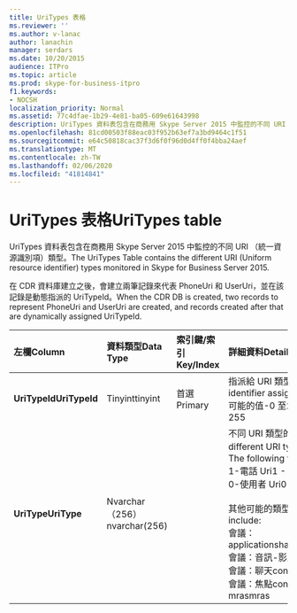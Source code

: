 ```yaml
---
title: UriTypes 表格
ms.reviewer: ''
ms.author: v-lanac
author: lanachin
manager: serdars
ms.date: 10/20/2015
audience: ITPro
ms.topic: article
ms.prod: skype-for-business-itpro
f1.keywords:
- NOCSH
localization_priority: Normal
ms.assetid: 77c4dfae-1b29-4e81-ba05-609e61643998
description: UriTypes 資料表包含在商務用 Skype Server 2015 中監控的不同 URI （統一資源識別項）類型。
ms.openlocfilehash: 81cd00503f88eac03f952b63ef7a3bd9464c1f51
ms.sourcegitcommit: e64c50818cac37f3d6f0f96d0d4ff0f4bba24aef
ms.translationtype: MT
ms.contentlocale: zh-TW
ms.lasthandoff: 02/06/2020
ms.locfileid: "41814841"
---
```

# <a name="uritypes-table"></a><span data-ttu-id="c4497-103">UriTypes 表格</span><span class="sxs-lookup"><span data-stu-id="c4497-103">UriTypes table</span></span>
 
<span data-ttu-id="c4497-104">UriTypes 資料表包含在商務用 Skype Server 2015 中監控的不同 URI （統一資源識別項）類型。</span><span class="sxs-lookup"><span data-stu-id="c4497-104">The UriTypes Table contains the different URI (Uniform resource identifier) types monitored in Skype for Business Server 2015.</span></span>

<span data-ttu-id="c4497-105">在 CDR 資料庫建立之後，會建立兩筆記錄來代表 PhoneUri 和 UserUri，並在該記錄是動態指派的 UriTypeId。</span><span class="sxs-lookup"><span data-stu-id="c4497-105">When the CDR DB is created, two records to represent PhoneUri and UserUri are created, and records created after that are dynamically assigned UriTypeId.</span></span> 
  
|<span data-ttu-id="c4497-106">**左欄**</span><span class="sxs-lookup"><span data-stu-id="c4497-106">**Column**</span></span>|<span data-ttu-id="c4497-107">**資料類型**</span><span class="sxs-lookup"><span data-stu-id="c4497-107">**Data Type**</span></span>|<span data-ttu-id="c4497-108">**索引鍵/索引**</span><span class="sxs-lookup"><span data-stu-id="c4497-108">**Key/Index**</span></span>|<span data-ttu-id="c4497-109">**詳細資料**</span><span class="sxs-lookup"><span data-stu-id="c4497-109">**Details**</span></span>|
|:-----|:-----|:-----|:-----|
|<span data-ttu-id="c4497-110">**UriTypeId**</span><span class="sxs-lookup"><span data-stu-id="c4497-110">**UriTypeId**</span></span> <br/> |<span data-ttu-id="c4497-111">Tinyint</span><span class="sxs-lookup"><span data-stu-id="c4497-111">tinyint</span></span>  <br/> |<span data-ttu-id="c4497-112">首選</span><span class="sxs-lookup"><span data-stu-id="c4497-112">Primary</span></span>  <br/> |<span data-ttu-id="c4497-113">指派給 URI 類型的唯一識別碼。</span><span class="sxs-lookup"><span data-stu-id="c4497-113">Unique identifier assigned to a URI type.</span></span>  <br/> <span data-ttu-id="c4497-114">可能的值-0 至255</span><span class="sxs-lookup"><span data-stu-id="c4497-114">Possible values - 0 to 255</span></span> |
|<span data-ttu-id="c4497-115">**UriType**</span><span class="sxs-lookup"><span data-stu-id="c4497-115">**UriType**</span></span> <br/> |<span data-ttu-id="c4497-116">Nvarchar （256）</span><span class="sxs-lookup"><span data-stu-id="c4497-116">nvarchar(256)</span></span>  <br/> || <span data-ttu-id="c4497-117">不同 URI 類型的描述。</span><span class="sxs-lookup"><span data-stu-id="c4497-117">Descriptions of the different URI types.</span></span> <span data-ttu-id="c4497-118">下列值是預先指派的：</span><span class="sxs-lookup"><span data-stu-id="c4497-118">The following values are pre-assigned:</span></span> <br/>  <span data-ttu-id="c4497-119">1-電話 Uri</span><span class="sxs-lookup"><span data-stu-id="c4497-119">1 - Phone Uri</span></span> <br/>  <span data-ttu-id="c4497-120">0-使用者 Uri</span><span class="sxs-lookup"><span data-stu-id="c4497-120">0 - User Uri</span></span> <br/> <br/>  <span data-ttu-id="c4497-121">其他可能的類型包括：</span><span class="sxs-lookup"><span data-stu-id="c4497-121">Other possible types include:</span></span> <br/><span data-ttu-id="c4497-122">會議： applicationsharing</span><span class="sxs-lookup"><span data-stu-id="c4497-122">conf:applicationsharing</span></span> <br/> <span data-ttu-id="c4497-123">會議：音訊-影片</span><span class="sxs-lookup"><span data-stu-id="c4497-123">conf:audio-video</span></span><br/> <span data-ttu-id="c4497-124">會議：聊天</span><span class="sxs-lookup"><span data-stu-id="c4497-124">conf:chat</span></span><br/>    <span data-ttu-id="c4497-125">會議：焦點</span><span class="sxs-lookup"><span data-stu-id="c4497-125">conf:focus</span></span><br/>   <span data-ttu-id="c4497-126">mras</span><span class="sxs-lookup"><span data-stu-id="c4497-126">mras</span></span><br/>

